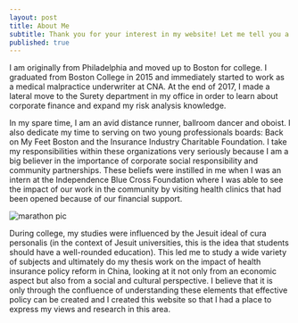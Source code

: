 ```yaml
---
layout: post
title: About Me
subtitle: Thank you for your interest in my website! Let me tell you a little bit about myself
published: true
---
```


I am originally from Philadelphia and moved up to Boston for college. I graduated from Boston College in 2015 and immediately started to work as a medical malpractice underwriter at CNA. At the end of 2017, I made a lateral move to the Surety department in my office in order to learn about corporate finance and expand my risk analysis knowledge. 

In my spare time, I am an avid distance runner, ballroom dancer and oboist. I also dedicate my time to serving on two young professionals boards: Back on My Feet Boston and the Insurance Industry Charitable Foundation. I take my responsibilities within these organizations very seriously because I am a big believer in the importance of corporate social responsibility and community partnerships. These beliefs were instilled in me when I was an intern at the Independence Blue Cross Foundation where I was able to see the impact of our work in the community by visiting health clinics that had been opened because of our financial support. 

![marathon pic]({{site.baseurl}}/img/marathon%20pic.jpg)

During college, my studies were influenced by the Jesuit ideal of cura personalis (in the context of Jesuit universities, this is the idea that students should have a well-rounded education). This led me to study a wide variety of subjects and ultimately do my thesis work on the impact of health insurance policy reform in China, looking at it not only from an economic aspect but also from a social and cultural perspective. I believe that it is only through the confluence of understanding these elements that effective policy can be created and I created this website so that I had a place to express my views and research in this area. 
